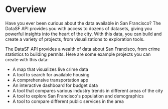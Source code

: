# Overview

Have you ever been curious about the data available in San Francisco? The DataSF API provides you with access to dozens of datasets, giving you powerful insights into the heart of the city. With this data, you can build and create a variety of projects, from visualizations to exploration tools.

The DataSF API provides a wealth of data about San Francisco, from crime statistics to building permits. Here are some example projects you can create with this data:

- A map that visualizes live crime data
- A tool to search for available housing
- A comprehensive transportation app
- An interactive dashboard for budget data
- A tool that compares various industry trends in different areas of the city
- A tool to explore San Francisco's population and demographics
- A tool to compare different public services in the area
